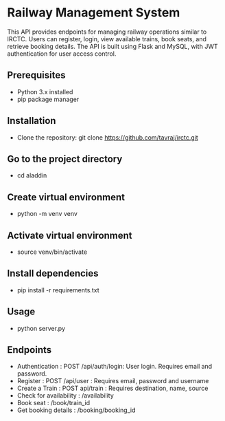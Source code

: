 # Railway Management System 
This API provides endpoints for managing railway operations similar to IRCTC. Users can register, login, view available trains, book seats, and retrieve booking details. The API is built using Flask and MySQL, with JWT authentication for user access control.

## Prerequisites

- Python 3.x installed
- pip package manager

## Installation
- Clone the repository:
   git clone https://github.com/tavraj/irctc.git

## Go to the project directory
- cd aladdin

## Create virtual environment
- python -m venv venv

## Activate virtual environment
- source venv/bin/activate

## Install dependencies
- pip install -r requirements.txt

## Usage
- python server.py

## Endpoints
- Authentication : POST /api/auth/login: User login. Requires email and password.
- Register : POST /api/user : Requires email, password and username
- Create a Train : POST api/train : Requires destination, name, source
- Check for availability : /availability
- Book seat : /book/train_id
- Get booking details : /booking/booking_id